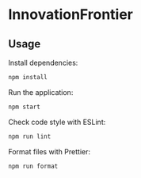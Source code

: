 # InnovationFrontier

## Usage

Install dependencies:

```bash
npm install
```

Run the application:

```bash
npm start
```

Check code style with ESLint:

```bash
npm run lint
```

Format files with Prettier:

```bash
npm run format
```
